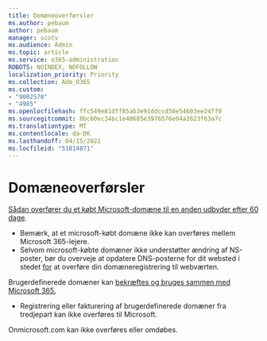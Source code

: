 ```yaml
---
title: Domæneoverførsler
ms.author: pebaum
author: pebaum
manager: scotv
ms.audience: Admin
ms.topic: article
ms.service: o365-administration
ROBOTS: NOINDEX, NOFOLLOW
localization_priority: Priority
ms.collection: Adm_O365
ms.custom:
- "9002570"
- "4985"
ms.openlocfilehash: ffc549e81dff85ab3e91ddccd50e54603ee24ff0
ms.sourcegitcommit: 8bc60ec34bc1e40685e3976576e04a2623f63a7c
ms.translationtype: MT
ms.contentlocale: da-DK
ms.lasthandoff: 04/15/2021
ms.locfileid: "51814871"
---
```

# <a name="domain-transfers"></a>Domæneoverførsler

[Sådan overfører du et købt Microsoft-domæne til en anden udbyder efter 60 dage](https://docs.microsoft.com/microsoft-365/admin/get-help-with-domains/transfer-a-domain-from-microsoft-to-another-host).

- Bemærk, at et microsoft-købt domæne ikke kan overføres mellem Microsoft 365-lejere.
- Selvom microsoft-købte domæner ikke understøtter ændring af NS-poster, bør du overveje at opdatere DNS-posterne for dit websted i stedet [for](https://docs.microsoft.com/microsoft-365/admin/dns/update-dns-records-to-retain-current-hosting-provider?view=o365-worldwide) at overføre din domæneregistrering til webværten.

Brugerdefinerede domæner kan [bekræftes og bruges sammen med Microsoft 365.](https://docs.microsoft.com/microsoft-365/admin/setup/add-domain?view=o365-worldwide)

- Registrering eller fakturering af brugerdefinerede domæner fra tredjepart kan ikke overføres til Microsoft.

Onmicrosoft.com kan ikke overføres eller omdøbes.
